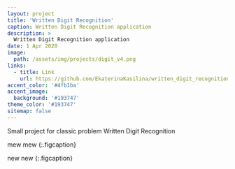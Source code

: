 ```yaml
---
layout: project
title: 'Written Digit Recognition'
caption: Written Digit Recognition application
description: >
  Written Digit Recognition application 
date: 1 Apr 2020
image: 
  path: /assets/img/projects/digit_v4.png
links:
  - title: Link
    url: https://github.com/EkaterinaKasilina/written_digit_recognition?tab=readme-ov-file
accent_color: '#4fb1ba'
accent_image:
  background: '#193747'
theme_color: '#193747'
sitemap: false
---
```


Small project for classic problem Written Digit Recognition

mew mew
{:.figcaption}


new new
{:.figcaption}